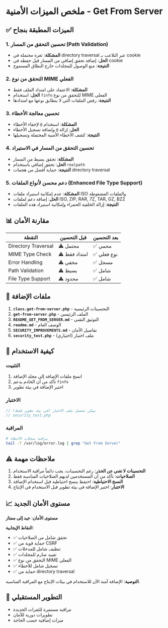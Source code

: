 # ملخص الميزات الأمنية - Get From Server

## ✅ الميزات المطبقة بنجاح

### 1. **تحسين التحقق من المسار (Path Validation)**
- **المشكلة**: ثغرة محتملة في directory traversal عبر التلاعب بـ cookie
- **الحل**: إضافة تحقق إضافي من المسار قبل حفظه في cookie
- **النتيجة**: منع الوصول للمجلدات خارج النطاق المسموح

### 2. **التحقق من نوع MIME الفعلي**
- **المشكلة**: الاعتماد على امتداد الملف فقط
- **الحل**: استخدام `finfo` للتحقق من نوع MIME الفعلي
- **النتيجة**: رفض الملفات التي لا يتطابق نوعها مع امتدادها

### 3. **تحسين معالجة الأخطاء**
- **المشكلة**: استخدام `@` لإخفاء الأخطاء
- **الحل**: إزالة `@` وإضافة تسجيل الأخطاء
- **النتيجة**: كشف الأخطاء الأمنية المحتملة وتسجيلها

### 4. **تحسين التحقق من المسار في الاستيراد**
- **المشكلة**: تحقق بسيط من المسار
- **الحل**: تحقق إضافي باستخدام `realpath`
- **النتيجة**: حماية أفضل من هجمات directory traversal

### 5. **دعم محسن لأنواع الملفات (Enhanced File Type Support)**
- **المشكلة**: عدم إمكانية استيراد ملفات ISO والملفات المضغوطة
- **الحل**: إضافة دعم لملفات ISO, ZIP, RAR, 7Z, TAR, GZ, BZ2
- **النتيجة**: إزالة الخلفية الحمراء وإمكانية استيراد هذه الملفات

## 📊 مقارنة الأمان

| النقطة | قبل التحسين | بعد التحسين |
|--------|-------------|-------------|
| Directory Traversal | ⚠️ محتمل | ✅ محمي |
| MIME Type Check | ⚠️ امتداد فقط | ✅ نوع فعلي |
| Error Handling | ⚠️ مخفي | ✅ مسجل |
| Path Validation | ⚠️ بسيط | ✅ شامل |
| File Type Support | ⚠️ محدود | ✅ شامل |

## 🔧 ملفات الإضافة

1. **`class.get-from-server.php`** - التحسينات الرئيسية
2. **`get-from-server.php`** - الملف الرئيسي
3. **`README_GET_FROM_SERVER.md`** - التوثيق التقني
4. **`readme.md`** - الوصف العام
5. **`SECURITY_IMPROVEMENTS.md`** - تفاصيل الأمان
6. **`security_test.php`** - ملف اختبار (اختياري)

## 🚀 كيفية الاستخدام

### التثبيت
1. انسخ ملفات الإضافة إلى مجلد الإضافة
2. تأكد من أن الخادم يدعم `finfo`
3. اختبر الإضافة في بيئة تطوير

### الاختبار
```php
// يمكن تشغيل ملف الاختبار (في بيئة تطوير فقط)
// security_test.php
```

### المراقبة
```bash
# مراقبة سجلات الأخطاء
tail -f /var/log/error.log | grep "Get From Server"
```

## ⚠️ ملاحظات مهمة

1. **التحسينات لا تغني عن الحذر**: رغم التحسينات، يجب دائماً مراقبة الاستخدام
2. **الصلاحيات**: تأكد من أن المستخدمين لديهم الصلاحيات المناسبة فقط
3. **النسخ الاحتياطية**: احتفظ بنسخ احتياطية قبل استخدام الإضافة
4. **الاختبار**: اختبر الإضافة في بيئة تطوير قبل الاستخدام في الإنتاج

## 📈 مستوى الأمان الجديد

**مستوى الأمان**: **جيد إلى ممتاز**

**النقاط الإيجابية**:
- ✅ تحقق شامل من الصلاحيات
- ✅ حماية قوية من CSRF
- ✅ تنظيف شامل للمدخلات
- ✅ تقييد صارم للمجلدات
- ✅ التحقق من نوع MIME الفعلي
- ✅ تسجيل شامل للأخطاء
- ✅ حماية من directory traversal

**التوصية**: الإضافة آمنة الآن للاستخدام في بيئات الإنتاج مع المراقبة المناسبة.

## 🔄 التطوير المستقبلي

- مراقبة مستمرة للثغرات الجديدة
- تطويرات دورية للأمان
- ميزات إضافية حسب الحاجة
